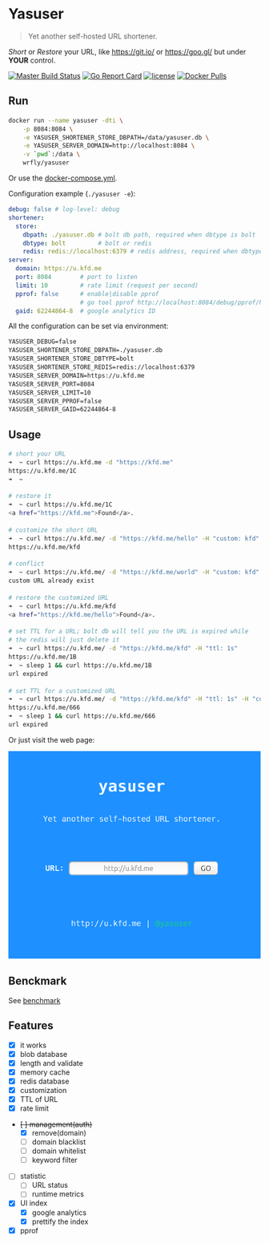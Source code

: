 # Yasuser

> Yet another self-hosted URL shortener.

*Short* or *Restore* your URL, like <https://git.io/> or <https://goo.gl/>
but under **YOUR** control.

[![Master Build Status](https://travis-ci.org/wrfly/yasuser.svg?branch=master)](https://travis-ci.org/wrfly/yasuser)
[![Go Report Card](https://goreportcard.com/badge/github.com/wrfly/yasuser)](https://goreportcard.com/report/github.com/wrfly/yasuser)
[![license](https://img.shields.io/github/license/wrfly/yasuser.svg)](https://github.com/wrfly/yasuser/blob/master/LICENSE)
[![Docker Pulls](https://img.shields.io/docker/pulls/wrfly/yasuser.svg)](https://hub.docker.com/r/wrfly/yasuser/)

## Run

```sh
docker run --name yasuser -dti \
    -p 8084:8084 \
    -e YASUSER_SHORTENER_STORE_DBPATH=/data/yasuser.db \
    -e YASUSER_SERVER_DOMAIN=http://localhost:8084 \
    -v `pwd`:/data \
    wrfly/yasuser
```

Or use the [docker-compose.yml](./docker-compose.yml).

Configuration example (`./yasuser -e`):

```yaml
debug: false # log-level: debug
shortener:
  store:
    dbpath: ./yasuser.db # bolt db path, required when dbtype is bolt
    dbtype: bolt         # bolt or redis
    redis: redis://localhost:6379 # redis address, required when dbtype is redis
server:
  domain: https://u.kfd.me
  port: 8084        # port to listen
  limit: 10         # rate limit (request per second)
  pprof: false      # enable|disable pprof
                    # go tool pprof http://localhost:8084/debug/pprof/heap
  gaid: 62244864-8  # google analytics ID
```

All the configuration can be set via environment:

```txt
YASUSER_DEBUG=false
YASUSER_SHORTENER_STORE_DBPATH=./yasuser.db
YASUSER_SHORTENER_STORE_DBTYPE=bolt
YASUSER_SHORTENER_STORE_REDIS=redis://localhost:6379
YASUSER_SERVER_DOMAIN=https://u.kfd.me
YASUSER_SERVER_PORT=8084
YASUSER_SERVER_LIMIT=10
YASUSER_SERVER_PPROF=false
YASUSER_SERVER_GAID=62244864-8
```

## Usage

```bash
# short your URL
➜  ~ curl https://u.kfd.me -d "https://kfd.me"
https://u.kfd.me/1C
➜  ~

# restore it
➜  ~ curl https://u.kfd.me/1C
<a href="https://kfd.me">Found</a>.

# customize the short URL
➜  ~ curl https://u.kfd.me/ -d "https://kfd.me/hello" -H "custom: kfd"  
https://u.kfd.me/kfd

# conflict
➜  ~ curl https://u.kfd.me/ -d "https://kfd.me/world" -H "custom: kfd"
custom URL already exist

# restore the customized URL
➜  ~ curl https://u.kfd.me/kfd
<a href="https://kfd.me/hello">Found</a>.

# set TTL for a URL; bolt db will tell you the URL is expired while
# the redis will just delete it
➜  ~ curl https://u.kfd.me/ -d "https://kfd.me/kfd" -H "ttl: 1s"
https://u.kfd.me/1B
➜  ~ sleep 1 && curl https://u.kfd.me/1B
url expired

# set TTL for a customized URL
➜  ~ curl https://u.kfd.me/ -d "https://kfd.me/kfd" -H "ttl: 1s" -H "custom: 666"
https://u.kfd.me/666
➜  ~ sleep 1 && curl https://u.kfd.me/666
url expired
```

Or just visit the web page:

![index](index.png)

## Benckmark

See [benchmark](benchmark/readme.md)

## Features

- [x] it works
- [x] blob database
- [x] length and validate
- [x] memory cache
- [x] redis database
- [x] customization
- [x] TTL of URL
- [x] rate limit
- ~~[ ] management(auth)~~
  - [x] remove(domain)
  - [ ] domain blacklist
  - [ ] domain whitelist
  - [ ] keyword filter
- [ ] statistic
  - [ ] URL status
  - [ ] runtime metrics
- [x] UI index
  - [x] google analytics
  - [x] prettify the index
- [x] pprof
